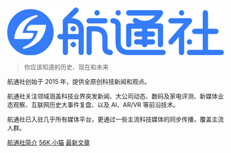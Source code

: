 ![logo](logo.svg)

> 你应该知道的历史、现在和未来

航通社创始于 2015 年，提供全原创科技新闻和观点。

航通社关注领域涵盖科技业界突发新闻、大公司动态、数码及家电评测、新媒体业态观察、互联网历史大事件复盘、以及 AI、AR/VR 等前沿技术。

航通社已入驻几乎所有媒体平台，更通过一些主流科技媒体的同步传播，覆盖主流人群。

[航通社简介](about.md)
[56K 小猫](blog.md)
[最新文章](archives.md)